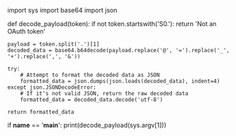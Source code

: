 import sys
import base64
import json

def decode_payload(token):
    if not token.startswith('S0.'):
        return 'Not an OAuth token'
    
    payload = token.split('.')[1]
    decoded_data = base64.b64decode(payload.replace('@', '=').replace('_', '+').replace(',', '&'))
    
    try:
        # Attempt to format the decoded data as JSON
        formatted_data = json.dumps(json.loads(decoded_data), indent=4)
    except json.JSONDecodeError:
        # If it's not valid JSON, return the raw decoded data
        formatted_data = decoded_data.decode('utf-8')
    
    return formatted_data

if __name__ == '__main__':
    print(decode_payload(sys.argv[1]))
